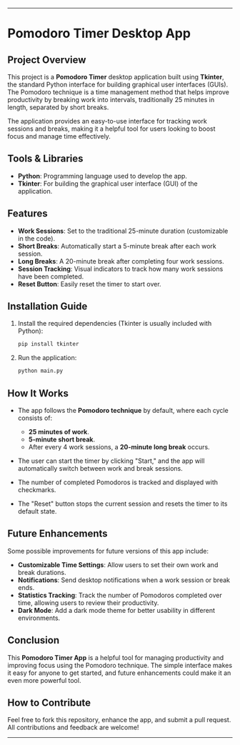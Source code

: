 
---

# Pomodoro Timer Desktop App

## Project Overview

This project is a **Pomodoro Timer** desktop application built using **Tkinter**, the standard Python interface for building graphical user interfaces (GUIs). The Pomodoro technique is a time management method that helps improve productivity by breaking work into intervals, traditionally 25 minutes in length, separated by short breaks.

The application provides an easy-to-use interface for tracking work sessions and breaks, making it a helpful tool for users looking to boost focus and manage time effectively.

## Tools & Libraries

- **Python**: Programming language used to develop the app.
- **Tkinter**: For building the graphical user interface (GUI) of the application.

## Features

- **Work Sessions**: Set to the traditional 25-minute duration (customizable in the code).
- **Short Breaks**: Automatically start a 5-minute break after each work session.
- **Long Breaks**: A 20-minute break after completing four work sessions.
- **Session Tracking**: Visual indicators to track how many work sessions have been completed.
- **Reset Button**: Easily reset the timer to start over.

## Installation Guide

1. Install the required dependencies (Tkinter is usually included with Python):
   ```bash
   pip install tkinter
   ```

2. Run the application:
   ```bash
   python main.py
   ```

## How It Works

- The app follows the **Pomodoro technique** by default, where each cycle consists of:
  - **25 minutes of work**.
  - **5-minute short break**.
  - After every 4 work sessions, a **20-minute long break** occurs.
  
- The user can start the timer by clicking "Start," and the app will automatically switch between work and break sessions.
- The number of completed Pomodoros is tracked and displayed with checkmarks.
- The "Reset" button stops the current session and resets the timer to its default state.

## Future Enhancements

Some possible improvements for future versions of this app include:

- **Customizable Time Settings**: Allow users to set their own work and break durations.
- **Notifications**: Send desktop notifications when a work session or break ends.
- **Statistics Tracking**: Track the number of Pomodoros completed over time, allowing users to review their productivity.
- **Dark Mode**: Add a dark mode theme for better usability in different environments.

## Conclusion

This **Pomodoro Timer App** is a helpful tool for managing productivity and improving focus using the Pomodoro technique. The simple interface makes it easy for anyone to get started, and future enhancements could make it an even more powerful tool.

## How to Contribute

Feel free to fork this repository, enhance the app, and submit a pull request. All contributions and feedback are welcome!

---